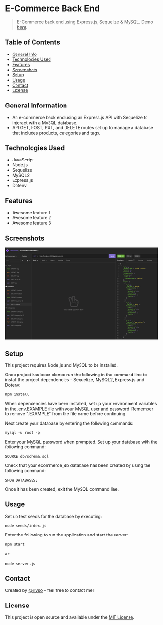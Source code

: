 # E-Commerce Back End

> E-Commerce back end using Express.js, Sequelize &amp; MySQL.
> Demo [_here_](https://www.example.com).

## Table of Contents

- [General Info](#general-information)
- [Technologies Used](#technologies-used)
- [Features](#features)
- [Screenshots](#screenshots)
- [Setup](#setup)
- [Usage](#usage)
- [Contact](#contact)
- [License](#license)

## General Information

- An e-commerce back end using an Express.js API with Sequelize to interact with a MySQL database.
- API GET, POST, PUT, and DELETE routes set up to manage a database that includes products, categories and tags.

## Technologies Used

- JavaScript
- Node.js
- Sequelize
- MySQL2
- Express.js
- Dotenv

## Features

- Awesome feature 1
- Awesome feature 2
- Awesome feature 3

## Screenshots

![Insomnia API test screenshot](assets/images/insomnia-api-test.png)

## Setup

This project requires Node.js and MySQL to be installed.

Once project has been cloned run the following in the command line to install the project dependencies - Sequelize, MySQL2, Express.js and Dotenv:

```
npm install
```

When dependencies have been installed, set up your environment variables in the .env.EXAMPLE file with your MySQL user and password. Remember to remove ".EXAMPLE" from the file name before continuing.

Next create your database by entering the following commands:

```
mysql -u root -p
```

Enter your MySQL password when prompted. Set up your database with the following command:

```
SOURCE db/schema.sql
```

Check that your ecommerce_db database has been created by using the following command:

```
SHOW DATABASES;
```

Once it has been created, exit the MySQL command line.

## Usage

Set up test seeds for the database by executing:

```
node seeds/index.js
```

Enter the following to run the application and start the server:

```
npm start

or

node server.js
```

## Contact

Created by [@lilyso](https://github.com/lilyso) - feel free to contact me!

## License

This project is open source and available under the [MIT License](LICENSE).
